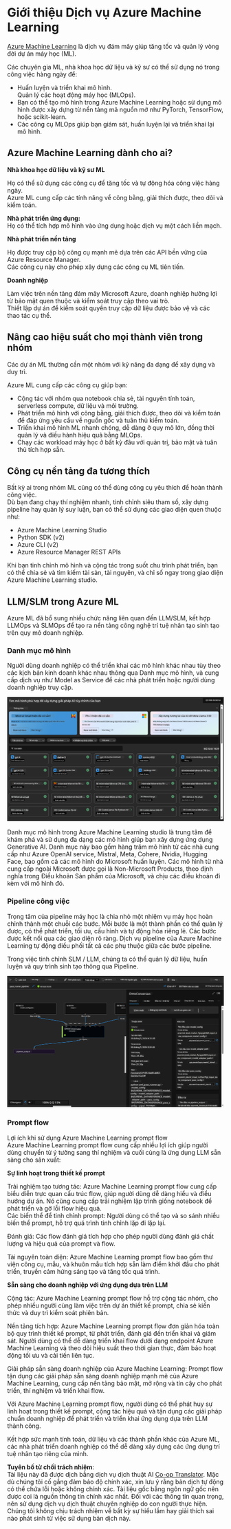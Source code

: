 <!--
CO_OP_TRANSLATOR_METADATA:
{
  "original_hash": "7fe541373802e33568e94e13226d463c",
  "translation_date": "2025-05-09T22:21:59+00:00",
  "source_file": "md/03.FineTuning/Introduce_AzureML.md",
  "language_code": "vi"
}
-->
# **Giới thiệu Dịch vụ Azure Machine Learning**

[Azure Machine Learning](https://ml.azure.com?WT.mc_id=aiml-138114-kinfeylo) là dịch vụ đám mây giúp tăng tốc và quản lý vòng đời dự án máy học (ML).

Các chuyên gia ML, nhà khoa học dữ liệu và kỹ sư có thể sử dụng nó trong công việc hàng ngày để:

- Huấn luyện và triển khai mô hình.  
Quản lý các hoạt động máy học (MLOps).  
- Bạn có thể tạo mô hình trong Azure Machine Learning hoặc sử dụng mô hình được xây dựng từ nền tảng mã nguồn mở như PyTorch, TensorFlow, hoặc scikit-learn.  
- Các công cụ MLOps giúp bạn giám sát, huấn luyện lại và triển khai lại mô hình.

## Azure Machine Learning dành cho ai?

**Nhà khoa học dữ liệu và kỹ sư ML**

Họ có thể sử dụng các công cụ để tăng tốc và tự động hóa công việc hàng ngày.  
Azure ML cung cấp các tính năng về công bằng, giải thích được, theo dõi và kiểm toán.  

**Nhà phát triển ứng dụng:**  
Họ có thể tích hợp mô hình vào ứng dụng hoặc dịch vụ một cách liền mạch.

**Nhà phát triển nền tảng**

Họ được truy cập bộ công cụ mạnh mẽ dựa trên các API bền vững của Azure Resource Manager.  
Các công cụ này cho phép xây dựng các công cụ ML tiên tiến.

**Doanh nghiệp**

Làm việc trên nền tảng đám mây Microsoft Azure, doanh nghiệp hưởng lợi từ bảo mật quen thuộc và kiểm soát truy cập theo vai trò.  
Thiết lập dự án để kiểm soát quyền truy cập dữ liệu được bảo vệ và các thao tác cụ thể.

## Nâng cao hiệu suất cho mọi thành viên trong nhóm  
Các dự án ML thường cần một nhóm với kỹ năng đa dạng để xây dựng và duy trì.

Azure ML cung cấp các công cụ giúp bạn:  
- Cộng tác với nhóm qua notebook chia sẻ, tài nguyên tính toán, serverless compute, dữ liệu và môi trường.  
- Phát triển mô hình với công bằng, giải thích được, theo dõi và kiểm toán để đáp ứng yêu cầu về nguồn gốc và tuân thủ kiểm toán.  
- Triển khai mô hình ML nhanh chóng, dễ dàng ở quy mô lớn, đồng thời quản lý và điều hành hiệu quả bằng MLOps.  
- Chạy các workload máy học ở bất kỳ đâu với quản trị, bảo mật và tuân thủ tích hợp sẵn.

## Công cụ nền tảng đa tương thích

Bất kỳ ai trong nhóm ML cũng có thể dùng công cụ yêu thích để hoàn thành công việc.  
Dù bạn đang chạy thí nghiệm nhanh, tinh chỉnh siêu tham số, xây dựng pipeline hay quản lý suy luận, bạn có thể sử dụng các giao diện quen thuộc như:  
- Azure Machine Learning Studio  
- Python SDK (v2)  
- Azure CLI (v2)  
- Azure Resource Manager REST APIs

Khi bạn tinh chỉnh mô hình và cộng tác trong suốt chu trình phát triển, bạn có thể chia sẻ và tìm kiếm tài sản, tài nguyên, và chỉ số ngay trong giao diện Azure Machine Learning studio.

## **LLM/SLM trong Azure ML**

Azure ML đã bổ sung nhiều chức năng liên quan đến LLM/SLM, kết hợp LLMOps và SLMOps để tạo ra nền tảng công nghệ trí tuệ nhân tạo sinh tạo trên quy mô doanh nghiệp.

### **Danh mục mô hình**

Người dùng doanh nghiệp có thể triển khai các mô hình khác nhau tùy theo các kịch bản kinh doanh khác nhau thông qua Danh mục mô hình, và cung cấp dịch vụ như Model as Service để các nhà phát triển hoặc người dùng doanh nghiệp truy cập.

![models](../../../../translated_images/models.2450411eac222e539ffb55785a8f550d01be1030bd8eb67c9c4f9ae4ca5d64be.vi.png)

Danh mục mô hình trong Azure Machine Learning studio là trung tâm để khám phá và sử dụng đa dạng các mô hình giúp bạn xây dựng ứng dụng Generative AI. Danh mục này bao gồm hàng trăm mô hình từ các nhà cung cấp như Azure OpenAI service, Mistral, Meta, Cohere, Nvidia, Hugging Face, bao gồm cả các mô hình do Microsoft huấn luyện. Các mô hình từ nhà cung cấp ngoài Microsoft được gọi là Non-Microsoft Products, theo định nghĩa trong Điều khoản Sản phẩm của Microsoft, và chịu các điều khoản đi kèm với mô hình đó.

### **Pipeline công việc**

Trọng tâm của pipeline máy học là chia nhỏ một nhiệm vụ máy học hoàn chỉnh thành một chuỗi các bước. Mỗi bước là một thành phần có thể quản lý được, có thể phát triển, tối ưu, cấu hình và tự động hóa riêng lẻ. Các bước được kết nối qua các giao diện rõ ràng. Dịch vụ pipeline của Azure Machine Learning tự động điều phối tất cả các phụ thuộc giữa các bước pipeline.

Trong việc tinh chỉnh SLM / LLM, chúng ta có thể quản lý dữ liệu, huấn luyện và quy trình sinh tạo thông qua Pipeline.

![finetuning](../../../../translated_images/finetuning.b52e4aa971dfd8d3c668db913a2b419380533bd3a920d227ec19c078b7b3f309.vi.png)

### **Prompt flow**

Lợi ích khi sử dụng Azure Machine Learning prompt flow  
Azure Machine Learning prompt flow cung cấp nhiều lợi ích giúp người dùng chuyển từ ý tưởng sang thí nghiệm và cuối cùng là ứng dụng LLM sẵn sàng cho sản xuất:

**Sự linh hoạt trong thiết kế prompt**

Trải nghiệm tạo tương tác: Azure Machine Learning prompt flow cung cấp biểu diễn trực quan cấu trúc flow, giúp người dùng dễ dàng hiểu và điều hướng dự án. Nó cũng cung cấp trải nghiệm lập trình giống notebook để phát triển và gỡ lỗi flow hiệu quả.  
Các biến thể để tinh chỉnh prompt: Người dùng có thể tạo và so sánh nhiều biến thể prompt, hỗ trợ quá trình tinh chỉnh lặp đi lặp lại.

Đánh giá: Các flow đánh giá tích hợp cho phép người dùng đánh giá chất lượng và hiệu quả của prompt và flow.

Tài nguyên toàn diện: Azure Machine Learning prompt flow bao gồm thư viện công cụ, mẫu, và khuôn mẫu tích hợp sẵn làm điểm khởi đầu cho phát triển, truyền cảm hứng sáng tạo và tăng tốc quá trình.

**Sẵn sàng cho doanh nghiệp với ứng dụng dựa trên LLM**

Cộng tác: Azure Machine Learning prompt flow hỗ trợ cộng tác nhóm, cho phép nhiều người cùng làm việc trên dự án thiết kế prompt, chia sẻ kiến thức và duy trì kiểm soát phiên bản.

Nền tảng tích hợp: Azure Machine Learning prompt flow đơn giản hóa toàn bộ quy trình thiết kế prompt, từ phát triển, đánh giá đến triển khai và giám sát. Người dùng có thể dễ dàng triển khai flow dưới dạng endpoint Azure Machine Learning và theo dõi hiệu suất theo thời gian thực, đảm bảo hoạt động tối ưu và cải tiến liên tục.

Giải pháp sẵn sàng doanh nghiệp của Azure Machine Learning: Prompt flow tận dụng các giải pháp sẵn sàng doanh nghiệp mạnh mẽ của Azure Machine Learning, cung cấp nền tảng bảo mật, mở rộng và tin cậy cho phát triển, thí nghiệm và triển khai flow.

Với Azure Machine Learning prompt flow, người dùng có thể phát huy sự linh hoạt trong thiết kế prompt, cộng tác hiệu quả và tận dụng các giải pháp chuẩn doanh nghiệp để phát triển và triển khai ứng dụng dựa trên LLM thành công.

Kết hợp sức mạnh tính toán, dữ liệu và các thành phần khác của Azure ML, các nhà phát triển doanh nghiệp có thể dễ dàng xây dựng các ứng dụng trí tuệ nhân tạo riêng của mình.

**Tuyên bố từ chối trách nhiệm**:  
Tài liệu này đã được dịch bằng dịch vụ dịch thuật AI [Co-op Translator](https://github.com/Azure/co-op-translator). Mặc dù chúng tôi cố gắng đảm bảo độ chính xác, xin lưu ý rằng bản dịch tự động có thể chứa lỗi hoặc không chính xác. Tài liệu gốc bằng ngôn ngữ gốc nên được coi là nguồn thông tin chính xác nhất. Đối với các thông tin quan trọng, nên sử dụng dịch vụ dịch thuật chuyên nghiệp do con người thực hiện. Chúng tôi không chịu trách nhiệm về bất kỳ sự hiểu lầm hay giải thích sai nào phát sinh từ việc sử dụng bản dịch này.